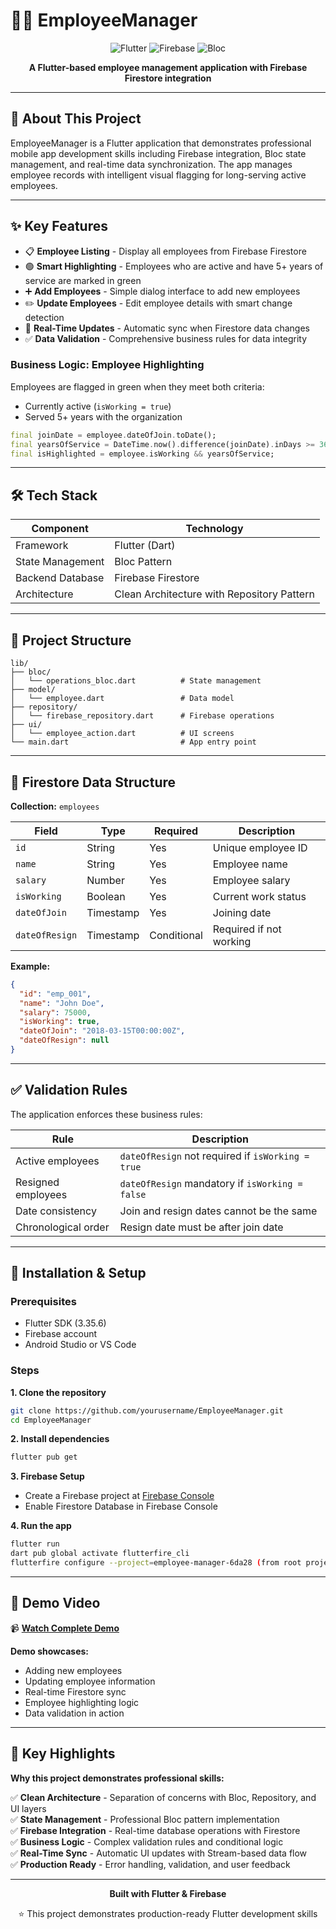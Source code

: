 # 👨‍💼 EmployeeManager

<div align="center">

![Flutter](https://img.shields.io/badge/Flutter-3.35.6-02569B?logo=flutter&logoColor=white)
![Firebase](https://img.shields.io/badge/Firebase-FFCA28?logo=firebase&logoColor=black)
![Bloc](https://img.shields.io/badge/State%20Management-Bloc-blue)

**A Flutter-based employee management application with Firebase Firestore integration**

</div>

---

## 📖 About This Project

EmployeeManager is a Flutter application that demonstrates professional mobile app development skills including Firebase integration, Bloc state management, and real-time data synchronization. The app manages employee records with intelligent visual flagging for long-serving active employees.

---

## ✨ Key Features

- 📋 **Employee Listing** - Display all employees from Firebase Firestore
- 🟢 **Smart Highlighting** - Employees who are active and have 5+ years of service are marked in green
- ➕ **Add Employees** - Simple dialog interface to add new employees
- ✏️ **Update Employees** - Edit employee details with smart change detection
- 🔄 **Real-Time Updates** - Automatic sync when Firestore data changes
- ✅ **Data Validation** - Comprehensive business rules for data integrity

### Business Logic: Employee Highlighting

Employees are flagged in green when they meet both criteria:
- Currently active (`isWorking = true`)
- Served 5+ years with the organization

```dart
final joinDate = employee.dateOfJoin.toDate();
final yearsOfService = DateTime.now().difference(joinDate).inDays >= 365 * 5;
final isHighlighted = employee.isWorking && yearsOfService;
```

---

## 🛠️ Tech Stack

| Component | Technology |
|-----------|-----------|
| Framework | Flutter (Dart) |
| State Management | Bloc Pattern |
| Backend Database | Firebase Firestore |
| Architecture | Clean Architecture with Repository Pattern |

---

## 📁 Project Structure

```
lib/
├── bloc/
│   └── operations_bloc.dart          # State management
├── model/
│   └── employee.dart                 # Data model
├── repository/
│   └── firebase_repository.dart      # Firebase operations
├── ui/
│   └── employee_action.dart          # UI screens
└── main.dart                         # App entry point
```

---

## 💾 Firestore Data Structure

**Collection:** `employees`

| Field | Type | Required | Description |
|-------|------|----------|-------------|
| `id` | String | Yes | Unique employee ID |
| `name` | String | Yes | Employee name |
| `salary` | Number | Yes | Employee salary |
| `isWorking` | Boolean | Yes | Current work status |
| `dateOfJoin` | Timestamp | Yes | Joining date |
| `dateOfResign` | Timestamp | Conditional | Required if not working |

**Example:**
```json
{
  "id": "emp_001",
  "name": "John Doe",
  "salary": 75000,
  "isWorking": true,
  "dateOfJoin": "2018-03-15T00:00:00Z",
  "dateOfResign": null
}
```

---

## ✅ Validation Rules

The application enforces these business rules:

| Rule | Description |
|------|-------------|
| Active employees | `dateOfResign` not required if `isWorking = true` |
| Resigned employees | `dateOfResign` mandatory if `isWorking = false` |
| Date consistency | Join and resign dates cannot be the same |
| Chronological order | Resign date must be after join date |

---

## 🚀 Installation & Setup

### Prerequisites
- Flutter SDK (3.35.6)
- Firebase account
- Android Studio or VS Code

### Steps

**1. Clone the repository**
```bash
git clone https://github.com/yourusername/EmployeeManager.git
cd EmployeeManager
```

**2. Install dependencies**
```bash
flutter pub get
```

**3. Firebase Setup**
- Create a Firebase project at [Firebase Console](https://console.firebase.google.com/)
- Enable Firestore Database in Firebase Console

**4. Run the app**
```bash
flutter run
dart pub global activate flutterfire_cli
flutterfire configure --project=employee-manager-6da28 (from root project)
```

---

## 🎥 Demo Video

📹 **[Watch Complete Demo](https://drive.google.com/file/d/1HijBu6bXeGwxxiccCmg7Yizb_wLcBqnT/view?usp=sharing)**

**Demo showcases:**
- Adding new employees
- Updating employee information
- Real-time Firestore sync
- Employee highlighting logic
- Data validation in action

---

## 🎯 Key Highlights

**Why this project demonstrates professional skills:**

✅ **Clean Architecture** - Separation of concerns with Bloc, Repository, and UI layers  
✅ **State Management** - Professional Bloc pattern implementation  
✅ **Firebase Integration** - Real-time database operations with Firestore  
✅ **Business Logic** - Complex validation rules and conditional logic  
✅ **Real-Time Sync** - Automatic UI updates with Stream-based data flow  
✅ **Production Ready** - Error handling, validation, and user feedback  

---

<div align="center">

**Built with Flutter & Firebase**

⭐ This project demonstrates production-ready Flutter development skills

</div>
